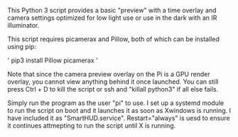 This Python 3 script provides a basic "preview" with a time overlay and camera settings optimized for low light use or use in the dark with an IR illuminator.

This script requires picamerax and Pillow, both of which can be installed using pip:

' pip3 install Pillow picamerax '

Note that since the camera preview overlay on the Pi is a GPU render overlay, you cannot view anything behind it once launched. You can still press Ctrl + D to kill the script or ssh and "killall python3" if all else fails.

Simply run the program as the user "pi" to use. I set up a systemd module to run the script on boot and it launches it as soon as Xwindows is running. I have included it as "SmartHUD.service". Restart="always" is uesd to ensure it continues attmepting to run the script until X is running.
